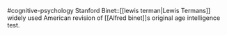 #cognitive-psychology 
Stanford Binet::[[lewis terman|Lewis Termans]] widely used American revision of [[Alfred binet]]s original age intelligence test.
<!--SR:!2024-04-15,6,250-->
